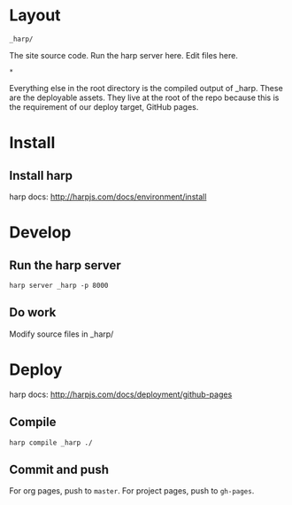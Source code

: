 # Layout

```
_harp/  
```
The site source code. Run the harp server here. Edit files here.

```
*
```
Everything else in the root directory is the compiled output of _harp. These are the deployable assets. They live at the root of the repo because this is the requirement of our deploy target, GitHub pages.


# Install

## Install harp

harp docs: http://harpjs.com/docs/environment/install


# Develop

## Run the harp server

```
harp server _harp -p 8000
```

## Do work

Modify source files in _harp/


# Deploy

harp docs: http://harpjs.com/docs/deployment/github-pages

## Compile

```
harp compile _harp ./
```

## Commit and push

For org pages, push to `master`. For project pages, push to `gh-pages`.